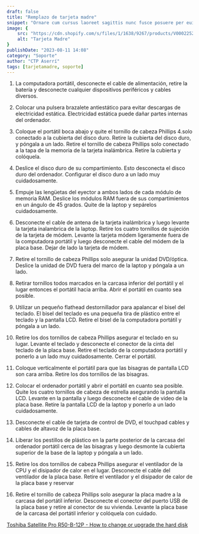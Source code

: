 ```yaml
---
draft: false
title: "Remplazo de tarjeta madre"
snippet: "Ornare cum cursus laoreet sagittis nunc fusce posuere per euismod dis vehicula a, semper fames lacus maecenas dictumst pulvinar neque enim non potenti. Torquent hac sociosqu eleifend potenti."
image: {
    src: "https://cdn.shopify.com/s/files/1/1638/9267/products/V000225210-3_1024x1024.jpg?v=1520712301",
    alt: "Tarjeta Madre"
}
publishDate: "2023-08-11 14:08"
category: "Soporte"
author: "CTP Aserrí"
tags: [tarjetamadre, soporte]
---
```


1. La computadora portátil, desconecte el cable de alimentación, retire la batería y desconecte cualquier dispositivos periféricos y cables diversos.

2. Colocar una pulsera brazalete antiestático para evitar descargas de electricidad estática. Electricidad estática puede dañar partes internas del ordenador.

3. Coloque el portátil boca abajo y quite el tornillo de cabeza Phillips 4.solo conectado a la cubierta del disco duro. Retire la cubierta del disco duro, y póngala a un lado. Retire el tornillo de cabeza Phillips solo conectado a la tapa de la memoria de la tarjeta inalámbrica. Retire la cubierta y colóquela.

4. Deslice el disco duro de su compartimiento. Esto desconecta el disco duro del ordenador. Configurar el disco duro a un lado muy cuidadosamente.

5. Empuje las lengüetas del eyector a ambos lados de cada módulo de memoria RAM. Deslice los módulos RAM fuera de sus compartimientos en un ángulo de 45 grados. Quite de la laptop y sepárelos cuidadosamente.

6. Desconecte el cable de antena de la tarjeta inalámbrica y luego levante la tarjeta inalambrica de la laptop. Retire los cuatro tornillos de sujeción de la tarjeta de módem. Levante la tarjeta módem ligeramente fuera de la computadora portátil y luego desconecte el cable del módem de la placa base. Dejar de lado la tarjeta de módem.

7. Retire el tornillo de cabeza Phillips solo asegurar la unidad DVD/óptica. Deslice la unidad de DVD fuera del marco de la laptop y póngala a un lado.

8. Retirar tornillos todos marcados en la carcasa inferior del portátil y el lugar entonces el portátil hacia arriba. Abrir el portátil en cuanto sea posible.

9. Utilizar un pequeño flathead destornillador para apalancar el bisel del teclado. El bisel del teclado es una pequeña tira de plástico entre el teclado y la pantalla LCD. Retire el bisel de la computadora portátil y póngala a un lado.

10. Retire los dos tornillos de cabeza Phillips asegurar el teclado en su lugar. Levante el teclado y desconecte el conector de la cinta del teclado de la placa base. Retire el teclado de la computadora portátil y ponerlo a un lado muy cuidadosamente. Cerrar el portátil.

11. Coloque verticalmente el portátil para que las bisagras de pantalla LCD son cara arriba. Retire los dos tornillos de las bisagras.

12. Colocar el ordenador portátil y abrir el portátil en cuanto sea posible. Quite los cuatro tornillos de cabeza de estrella asegurando la pantalla LCD. Levante en la pantalla y luego desconecte el cable de video de la placa base. Retire la pantalla LCD de la laptop y ponerlo a un lado cuidadosamente.

13. Desconecte el cable de tarjeta de control de DVD, el touchpad cables y cables de altavoz de la placa base.

14. Liberar los pestillos de plástico en la parte posterior de la carcasa del ordenador portátil cerca de las bisagras y luego desmonte la cubierta superior de la base de la laptop y póngala a un lado.

15. Retire los dos tornillos de cabeza Phillips asegurar el ventilador de la CPU y el disipador de calor en el lugar. Desconecte el cable del ventilador de la placa base. Retire el ventilador y el disipador de calor de la placa base y reservar

16. Retire el tornillo de cabeza Phillips solo asegurar la placa madre a la carcasa del portátil inferior. Desconecte el conector del puerto USB de la placa base y retire al conector de su vivienda. Levante la placa base de la carcasa del portátil inferior y colóquela con cuidado.

[Toshiba Satellite Pro R50-B-12P - How to change or upgrade the hard disk](https://youtu.be/njQpdI00D-Y)
